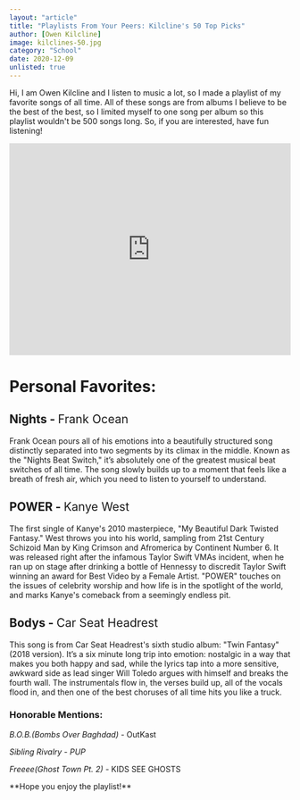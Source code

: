 ```yaml
---
layout: "article"
title: "Playlists From Your Peers: Kilcline's 50 Top Picks"
author: [Owen Kilcline]
image: kilclines-50.jpg
category: "School"
date: 2020-12-09
unlisted: true
---
```

Hi, I am Owen Kilcline and I listen to music a lot, so I made a playlist of my favorite songs of all time. All of these songs are from albums I believe to be the best of the best, so I limited myself to one song per album so this playlist wouldn't be 500 songs long. So, if you are interested, have fun listening!

<iframe src="https://open.spotify.com/embed/playlist/02gK4Nw1VjW4vAtdYnIT5h" height="380px" width="100%" class="spotify" frameborder="0" allowtransparency="false" allow="encrypted-media"></iframe>

# Personal Favorites:

## Nights - <span style="font-weight:normal">Frank Ocean</span>

Frank Ocean pours all of his emotions into a beautifully structured song distinctly separated into two segments by its climax in the middle. Known as the "Nights Beat Switch," it’s absolutely one of the greatest musical beat switches of all time. The song slowly builds up to a moment that feels like a breath of fresh air, which you need to listen to yourself to understand.

## POWER - <span style="font-weight:normal">Kanye West</span>

The first single of Kanye's 2010 masterpiece, "My Beautiful Dark Twisted Fantasy." West throws you into his world, sampling from 21st Century Schizoid Man by King Crimson and Afromerica by Continent Number 6. It was released right after the infamous Taylor Swift VMAs incident, when he ran up on stage after drinking a bottle of Hennessy to discredit Taylor Swift winning an award for Best Video by a Female Artist. "POWER" touches on the issues of celebrity worship and how life is in the spotlight of the world, and marks Kanye's comeback from a seemingly endless pit.

## Bodys - <span style="font-weight:normal">Car Seat Headrest</span>

This song is from Car Seat Headrest's sixth studio album: "Twin Fantasy" (2018 version). It’s a six minute long trip into emotion: nostalgic in a way that makes you both happy and sad, while the lyrics tap into a more sensitive, awkward side as lead singer Will Toledo argues with himself and breaks the fourth wall. The instrumentals flow in, the verses build up, all of the vocals flood in, and then one of the best choruses of all time hits you like a truck.

### Honorable Mentions:  

*B.O.B.(Bombs Over Baghdad)* - OutKast

*Sibling Rivalry - PUP*

*Freeee(Ghost Town Pt. 2)* - KIDS SEE GHOSTS

<p class="noindent" markdown="1">**Hope you enjoy the playlist!**</p>
